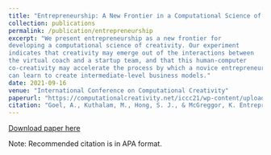 ```yaml
---
title: "Entrepreneurship: A New Frontier in a Computational Science of Creativity"
collection: publications
permalink: /publication/entrepreneurship
excerpt: "We present entrepreneurship as a new frontier for
developing a computational science of creativity. Our experiment
indicates that creativity may emerge out of the interactions between
the virtual coach and a startup team, and that this human-computer
co-creativity may accelerate the process by which a novice entrepreneurs
can learn to create intermediate-level business models."
date: 2021-09-16
venue: "International Conference on Computational Creativity"
paperurl: "https://computationalcreativity.net/iccc21/wp-content/uploads/2021/09/ICCC_2021_paper_38.pdf"
citation: "Goel, A., Kuthalam, M., Hong, S. J., & McGreggor, K. Entrepreneurship: A New Frontier in a Computational Science of Creativity."
---
```

[Download paper here](https://computationalcreativity.net/iccc21/wp-content/uploads/2021/09/ICCC_2021_paper_38.pdf)

Note: Recommended citation is in APA format.

